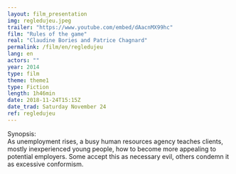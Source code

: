 ```yaml
---
layout: film_presentation
img: regledujeu.jpeg
trailer: "https://www.youtube.com/embed/dAacnMX99hc"
film: "Rules of the game"
real: "Claudine Bories and Patrice Chagnard"
permalink: /film/en/regledujeu
lang: en
actors: ""
year: 2014
type: film
theme: theme1
type: Fiction
length: 1h46min
date: 2018-11-24T15:15Z
date_trad: Saturday November 24
ref: regledujeu
---
```

<span class="name"> Synopsis:</span> <br/>
<span class="resumefilm"> As unemployment rises, a busy human resources agency teaches clients, mostly inexperienced young people, how to become more appealing to potential employers. Some accept this as necessary evil, others condemn it as excessive conformism.</span>
